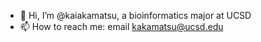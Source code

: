 - 👋 Hi, I’m @kaiakamatsu, a bioinformatics major at UCSD
- 📫 How to reach me: email kakamatsu@ucsd.edu 

<!---
kaiakamatsu/kaiakamatsu is a ✨ special ✨ repository because its `README.md` (this file) appears on your GitHub profile.
You can click the Preview link to take a look at your changes.
--->
